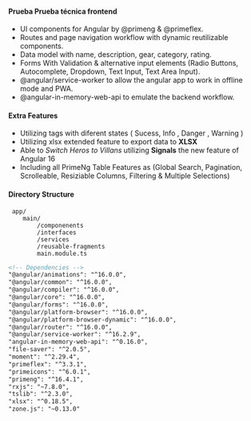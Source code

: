 #### Prueba Prueba técnica frontend

- UI components for Angular by @primeng & @primeflex.
- Routes and page navigation workflow with dynamic reutilizable components.
- Data model with  name, description, gear, category, rating.
- Forms With Validation & alternative input elements (Radio Buttons, Autocomplete, Dropdown, Text Input, Text Area Input).
- @angular/service-worker to allow the angular app to work in offline mode and PWA.
- @angular-in-memory-web-api  to emulate the backend workflow.

#### Extra Features
- Utilizing tags with diferent states ( Sucess, Info , Danger , Warning )
- Utilizing xlsx extended feature to export data to **XLSX**
- Able to *Switch Heros to Villans* utilizing **Signals** the new feature of Angular 16
- Including all PrimeNg Table Features as (Global Search, Pagination, Scrolleable, Resiziable Columns, Filtering  & Multiple Selections)

#### Directory Structure
     app/
        main/
			/componenents
			/interfaces
			/services
			/reusable-fragments
			main.module.ts
```html
<!-- Dependencies -->
"@angular/animations": "^16.0.0",
"@angular/common": "^16.0.0",
"@angular/compiler": "^16.0.0",
"@angular/core": "^16.0.0",
"@angular/forms": "^16.0.0",
"@angular/platform-browser": "^16.0.0",
"@angular/platform-browser-dynamic": "^16.0.0",
"@angular/router": "^16.0.0",
"@angular/service-worker": "^16.2.9",
"angular-in-memory-web-api": "^0.16.0",
"file-saver": "^2.0.5",
"moment": "^2.29.4",
"primeflex": "^3.3.1",
"primeicons": "^6.0.1",
"primeng": "^16.4.1",
"rxjs": "~7.8.0",
"tslib": "^2.3.0",
"xlsx": "^0.18.5",
"zone.js": "~0.13.0"
```
